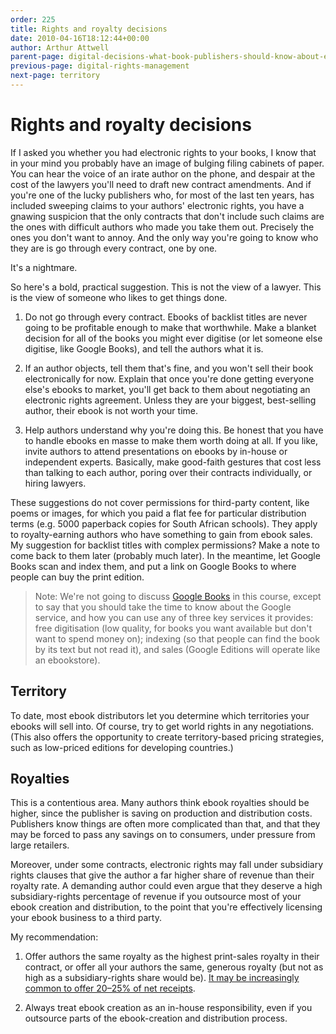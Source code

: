 ```yaml
---
order: 225
title: Rights and royalty decisions
date: 2010-04-16T18:12:44+00:00
author: Arthur Attwell
parent-page: digital-decisions-what-book-publishers-should-know-about-ebooks
previous-page: digital-rights-management
next-page: territory
---
```


# Rights and royalty decisions

If I asked you whether you had electronic rights to your books, I know that in your mind you probably have an image of bulging filing cabinets of paper. You can hear the voice of an irate author on the phone, and despair at the cost of the lawyers you'll need to draft new contract amendments. And if you're one of the lucky publishers who, for most of the last ten years, has included sweeping claims to your authors' electronic rights, you have a gnawing suspicion that the only contracts that don't include such claims are the ones with difficult authors who made you take them out. Precisely the ones you don't want to annoy. And the only way you're going to know who they are is go through every contract, one by one.

It's a nightmare.

So here's a bold, practical suggestion. This is not the view of a lawyer. This is the view of someone who likes to get things done.

1. Do not go through every contract. Ebooks of backlist titles are never going to be profitable enough to make that worthwhile. Make a blanket decision for all of the books you might ever digitise (or let someone else digitise, like Google Books), and tell the authors what it is.

2. If an author objects, tell them that's fine, and you won't sell their book electronically for now. Explain that once you're done getting everyone else's ebooks to market, you'll get back to them about negotiating an electronic rights agreement. Unless they are your biggest, best-selling author, their ebook is not worth your time.

3. Help authors understand why you're doing this. Be honest that you have to handle ebooks en masse to make them worth doing at all. If you like, invite authors to attend presentations on ebooks by in-house or independent experts. Basically, make good-faith gestures that cost less than talking to each author, poring over their contracts individually, or hiring lawyers.

These suggestions do not cover permissions for third-party content, like poems or images, for which you paid a flat fee for particular distribution terms (e.g. 5000 paperback copies for South African schools). They apply to royalty-earning authors who have something to gain from ebook sales. My suggestion for backlist titles with complex permissions? Make a note to come back to them later (probably much later). In the meantime, let Google Books scan and index them, and put a link on Google Books to where people can buy the print edition.

> Note: We're not going to discuss [Google Books](http://books.google.com/) in this course, except to say that you should take the time to know about the Google service, and how you can use any of three key services it provides: free digitisation (low quality, for books you want available but don't want to spend money on); indexing (so that people can find the book by its text but not read it), and sales (Google Editions will operate like an ebookstore).


## Territory

To date, most ebook distributors let you determine which territories your ebooks will sell into. Of course, try to get world rights in any negotiations. (This also offers the opportunity to create territory-based pricing strategies, such as low-priced editions for developing countries.)

## Royalties

This is a contentious area. Many authors think ebook royalties should be higher, since the publisher is saving on production and distribution costs. Publishers know things are often more complicated than that, and that they may be forced to pass any savings on to consumers, under pressure from large retailers.

Moreover, under some contracts, electronic rights may fall under subsidiary rights clauses that give the author a far higher share of revenue than their royalty rate. A demanding author could even argue that they deserve a high subsidiary-rights percentage of revenue if you outsource most of your ebook creation and distribution, to the point that you're effectively licensing your ebook business to a third party.

My recommendation:

1. Offer authors the same royalty as the highest print-sales royalty in their contract, or offer all your authors the same, generous royalty (but not as high as a subsidiary-rights share would be). [It may be increasingly common to offer 20–25% of net receipts](http://www.ereads.com/2010/02/and-new-macmillan-e-book-royalty-is.html).

2. Always treat ebook creation as an in-house responsibility, even if you outsource parts of the ebook-creation and distribution process.